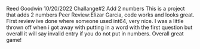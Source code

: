 Reed Goodwin 
10/20/2022
Challange#2 Add 2 numbers
This is a project that adds 2 numbers
Peer Review:Elizar Garcia, code works and looks great. First review ive done where someone used int64, very nice. I was a little thrown off when i got away with putting in a word with the first question but overall it will say invalid entry if you do not put in numbers. Overall great game!
